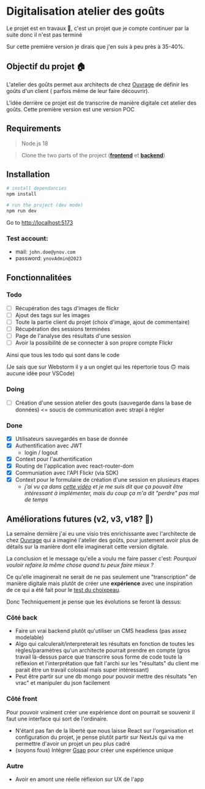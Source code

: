 # Digitalisation atelier des goûts

Le projet est en travaux 🚧, c'est un projet que je compte continuer par la suite donc il n'est pas terminé

Sur cette première version je dirais que j'en suis à peu près à 35-40%.

## Objectif du projet 🏠

L'atelier des goûts permet aux architects de chez [Ouvrage](https://www.ouvrage.eu/) de définir les goûts d'un client (
parfois même de leur faire découvrir).

L'idée derrière ce projet est de transcrire de manière digitale cet atelier des goûts. Cette première version est une version POC

## Requirements
> Node.js 18

> Clone the two parts of the project (**[frontend](https://github.com/Lapanxd/atelier-des-gouts)** et **[backend](https://github.com/Lapanxd/atelier-des-gouts-strapi)**)

## Installation
```bash
# install dependancies
npm install

# run the project (dev mode)
npm run dev
```

Go to [http://localhost:5173](http://localhost:5173)


### Test account:
- mail: `john.doe@ynov.com`
- password: `ynovAdmin@2023`

## Fonctionnalitées
### Todo
- [ ] Récupération des tags d'images de flickr
- [ ] Ajout des tags sur les images
- [ ] Toute la partie client du projet (choix d'image, ajout de commentaire)
- [ ] Récupération des sessions terminées
- [ ] Page de l'analyse des résultats d'une session
- [ ] Avoir la possibilité de se connecter à son propre compte Flickr

Ainsi que tous les todo qui sont dans le code

(Je sais que sur Webstorm il y a un onglet qui les répertorie tous 🙃 mais aucune idée pour VSCode)

### Doing 
- [ ] Création d'une session atelier des gouts (sauvegarde dans la base de données) <= soucis de communication avec strapi à régler

### Done
- [x] Utilisateurs sauvegardés en base de donnée
- [x] Authentification avec JWT
  - login / logout
- [x] Context pour l'authentification
- [x] Routing de l'application avec react-router-dom
- [x] Communiation avec l'API Flickr (via SDK)
- [x] Context pour le formulaire de création d'une session en plusieurs étapes 
  - *j'ai vu ça dans [cette vidéo](https://www.youtube.com/clip/UgkxNkvsHM0dT83UprATa1NswMqyPIRe6K-d) et je me suis dit que ça pouvait être intéressant à implémenter, mais du coup ça m'a dit "perdre" pas mal de temps*

## Améliorations futures (v2, v3, v18? 👀)

La semaine dernière j'ai eu une visio très enrichissante avec l'architecte de chez [Ouvrage](https://www.ouvrage.eu/) qui a imaginé l'atelier des goûts, pour justement avoir plus de détails sur la manière dont elle imaginerait cette version digitale. 

La conclusion et le message qu'elle a voulu me faire passer c'est: *Pourquoi vouloir refaire la même chose quand tu peux faire mieux ?*

Ce qu'elle imaginerait ne serait de ne pas seulement une "transcription" de manière digitale mais plutôt de créer une **expérience**
avec une inspiration de ce qui a été fait pour
le [test du choixpeau](https://www.wizardingworld.com/sorting-hat).

Donc Techniquement je pense que les évolutions se feront là dessus:
### Côté back
- Faire un vrai backend plutôt qu'utiliser un CMS headless (pas assez modelable)
- Algo qui calculerait/interpreterait les résultats en fonction de toutes les règles/paramètres qu'un architecte pourrait prendre en compte (gros travail là-dessus parce que transcrire sous forme de code toute la réflexion et l'interprétation que fait l'archi sur les "résultats" du client me parait être un travail colossal mais super intéressant)
- Peut être partir sur une db mongo pour pouvoir mettre des résultats "en vrac" et manipuler du json facilement

### Côté front

Pour pouvoir vraiment créer une expérience dont on pourrait se souvenir il faut une interface qui sort de l'ordinaire.

- N'étant pas fan de la liberté que nous laisse React sur l'organisation et configuration du projet, je pense plutôt partir sur NextJs qui va me permettre d'avoir un projet un peu plus cadré
- (soyons fous) Intégrer [Gsap](https://gsap.com/) pour créer une expérience unique

### Autre

- Avoir en amont une réelle réflexion sur UX de l'app